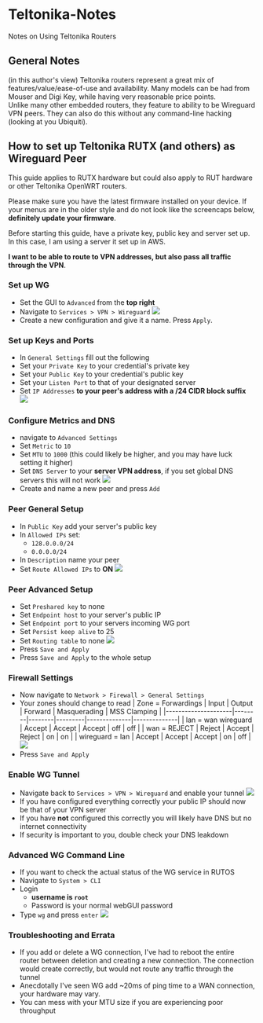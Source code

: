 # Teltonika-Notes
Notes on Using Teltonika Routers

## General Notes
(in this author's view) Teltonika routers represent a great mix of features/value/ease-of-use and availability. Many models can be had from Mouser and Digi Key, while having very reasonable price points.  
Unlike many other embedded routers, they feature to ability to be Wireguard VPN peers. They can also do this without any command-line hacking (looking at you Ubiquiti).  

## How to set up Teltonika RUTX (and others) as Wireguard Peer
This guide applies to RUTX hardware but could also apply to RUT hardware or other Teltonika OpenWRT routers.  

Please make sure you have the latest firmware installed on your device. If your menus are in the older style and do not look like the screencaps below, **definitely update your firmware**. 

Before starting this guide, have a private key, public key and server set up. In this case, I am using a server it set up in AWS.

**I want to be able to route to VPN addresses, but also pass all traffic through the VPN**.  

### Set up WG
- Set the GUI to `Advanced` from the **top right**
- Navigate to `Services > VPN > Wireguard` 
![](img/advanced-wg-switch.PNG)
- Create a new configuration and give it a name. Press `Apply`.

### Set up Keys and Ports
- In `General Settings` fill out the following
- Set your `Private Key` to your credential's private key
- Set your `Public Key` to your credential's public key
- Set your `Listen Port` to that of your designated server
- Set `IP Addresses` **to your peer's address with a /24 CIDR block suffix**
![](img/wg-initial.PNG)

### Configure Metrics and DNS
- navigate to `Advanced Settings`
- Set `Metric` to `10`
- Set `MTU` to `1000` (this could likely be higher, and you may have luck setting it higher)
- Set `DNS Server` to your **server VPN address**, if you set global DNS servers this will not work
![](img/no-peers-yet.PNG)
- Create and name a new peer and press `Add`

### Peer General Setup
- In `Public Key` add your server's public key
- In `Allowed IPs` set:
  - `128.0.0.0/24`
  - `0.0.0.0/24`
- In `Description` name your peer
- Set `Route Allowed IPs` to **ON**
![](img/peers.PNG)

### Peer Advanced Setup
- Set `Preshared key` to none
- Set `Endpoint host` to your server's public IP
- Set `Endpoint port` to your servers incoming WG port
- Set `Persist keep alive` to 25
- Set `Routing table` to none
![](img/peer-config.PNG)
- Press `Save and Apply`
- Press `Save and Apply` to the whole setup

### Firewall Settings
- Now navigate to `Network > Firewall > General Settings`
- Your zones should change to read
| Zone = Forwardings  | Input  | Output | Forward | Masquerading | MSS Clamping |
|---------------------|--------|--------|---------|--------------|--------------|
| lan = wan wireguard | Accept | Accept | Accept  | off          | off          |
| wan = REJECT        | Reject | Accept | Reject  | on           | on           |
| wireguard = lan     | Accept | Accept | Accept  | on           | off          |
![](img/firewall-rules.PNG)
- Press `Save and Apply`

### Enable WG Tunnel
- Navigate back to `Services > VPN > Wireguard` and enable your tunnel
![](img/enable-wg-final.PNG)
- If you have configured everything correctly your public IP should now be that of your VPN server
- If you have **not** configured this correctly you will likely have DNS but no internet connectivity
- If security is important to you, double check your DNS leakdown

### Advanced WG Command Line
- If you want to check the actual status of the WG service in RUTOS 
- Navigate to `System > CLI`
- Login 
  - **username is `root`**
  - Password is your normal webGUI password
- Type `wg` and press `enter`
![](img/wg-cli.PNG)

### Troubleshooting and Errata
- If you add or delete a WG connection, I've had to reboot the entire router between deletion and creating a new connection. The connection would create correctly, but would not route any traffic through the tunnel 
- Anecdotally I've seen WG add ~20ms of ping time to a WAN connection, your hardware may vary. 
- You can mess with your MTU size if you are experiencing poor throughput




